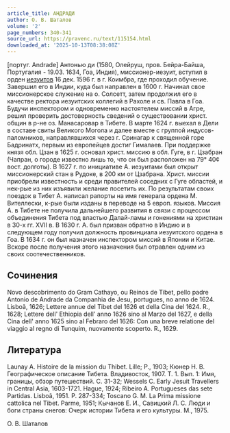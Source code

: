 ```yaml
---
article_title: АНДРАДИ
author: О. В. Шаталов
volume: '2'
page_numbers: 340-341
source_url: https://pravenc.ru/text/115154.html
downloaded_at: '2025-10-13T08:38:08Z'
---
```


[португ. Andrade] Антонью ди (1580, Олейруш, пров. Бейра-Байша, Португалия - 19.03. 1634, Гоа, Индия), миссионер-иезуит, вступил в орден [иезуитов](https://pravenc.ru/text/иезуитов.html) 16 дек. 1596 г. в г. Коимбра, где проходил обучение. Завершил его в Индии, куда был направлен в 1600 г. Начинал свое миссионерское служение на о. Солсетт, затем продолжил его в качестве ректора иезуитских коллегий в Рахоле и св. Павла в Гоа. Будучи инспектором и одновременно настоятелем миссий в Агре, решил проверить достоверность сведений о существовании христ. общин в р-не оз. Манасаровар в Тибете. В марте 1624 г. выехал в Дели в составе свиты Великого Могола и далее вместе с группой индусов-паломников, направлявшихся через г. Сринагар к священной горе Бадринатх, первым из европейцев достиг Гималаев. При поддержке князя обл. Цзан в 1625 г. основал христ. миссию в обл. Гуге, в г. Цзабран (Чапран, о городе известно лишь то, что он был расположен на 79° 40¢
вост. долготы). В 1627 г. по инициативе А. иезуитами был открыт миссионерский стан в Рудоке, в 200 км от Цзабрана. Христ. миссии приобрели известность и среди правителей соседних с Гуге областей, и нек-рые из них изъявили желание посетить их. По результатам своих поездок в Тибет А. написал рапорты на имя генерала ордена М. Вителлески, к-рые были изданы в переводе на 5 европ. языков. Миссия А. в Тибете не получила дальнейшего развития в связи с процессом объединения Тибета под властью Далай-ламы и гонениями на христиан в 30-х гг. XVII в. В 1630 г. А. был призван обратно в Индию и в следующем году получил должность провинциала иезуитского ордена в Гоа. В 1634 г. он был назначен инспектором миссий в Японии и Китае. Вскоре после получения этого назначения был отравлен одним из своих соотечественников.

## Сочинения

Novo descobrimento do Gram Cathayo, ou Reinos de Tibet, pello padre Antonio de Andrade da Companhia de Jesu, portugues, no anno de 1624. Lisboã, 1626; Lettere annue del Tibet del 1626 et della Cina del 1624. R., 1628; Lettere dell' Ethiopia dell' anno 1626 sino al Marzo del 1627, е della Cina dell' anno 1625 sino al Febraro del 1626: Con una breve relatione del viaggio al regno di Tunquim, nuovamente scoperto. R., 1629.

## Литература

Launay A. Histoire de la mission du Thibet. Lille; P., 1903; Кюнер Н. В. Географическое описание Тибета. Владивосток, 1907. Т. 1. Вып. 1: Имя, границы, обзор путешествий. С. 31-32; Wessels C. Early Jesuit Travellers in Central Asia, 1603-1721. Hague, 1924; Ribeiro A. Portugueses das sete Partidas. Lisboã, 1951. P. 287-334; Toscano G. M. La Prima missione cattolica nel Tibet. Parme, 1951; Кычанов Е. И., Савицкий Л. С. Люди и боги страны снегов: Очерк истории Тибета и его культуры. М., 1975.

О. В. Шаталов

